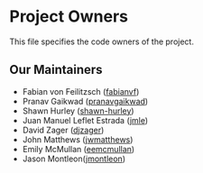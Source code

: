 # Project Owners

This file specifies the code owners of the project.

## Our Maintainers


- Fabian von Feilitzsch ([fabianvf](https://github.com/fabianvf))
- Pranav Gaikwad ([pranavgaikwad](https://github.com/pranavgaikwad))
- Shawn Hurley ([shawn-hurley](https://github.com/shawn-hurley))
- Juan Manuel Leflet Estrada ([jmle](https://github.com/jmle))
- David Zager ([djzager](https://github.com/djzager))
- John Matthews ([jwmatthews](https://github.com/jwmatthews))
- Emily McMullan ([eemcmullan](https://github.com/eemcmullan))
- Jason Montleon([jmontleon](https://github.com/jmontleon))

